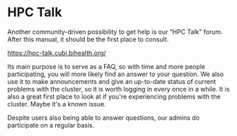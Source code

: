 # HPC Talk

Another community-driven possibility to get help is our “HPC Talk” forum. After this manual, it should be the first place to consult.

https://hpc-talk.cubi.bihealth.org/

Its main purpose is to serve as a FAQ, so with time and more people participating, you will more likely find an answer to your question.
We also use it to make announcements and give an up-to-date status of current problems with the cluster, so it is worth logging in every once in a while.
It is also a great first place to look at if you're experiencing problems with the cluster.
Maybe it's a known issue.

Despite users also being able to answer questions, our admins do participate on a regular basis.
